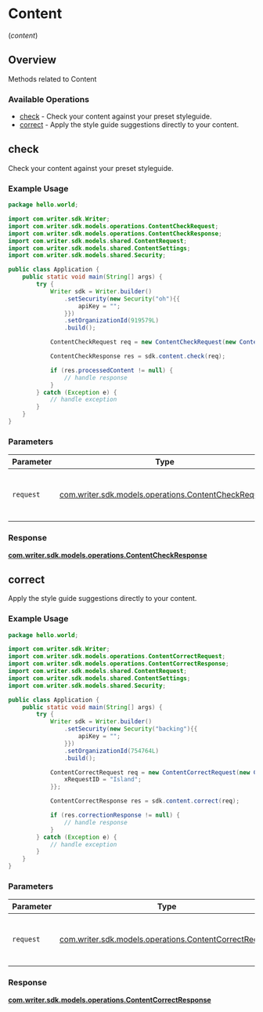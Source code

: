 # Content
(*content*)

## Overview

Methods related to Content

### Available Operations

* [check](#check) - Check your content against your preset styleguide.
* [correct](#correct) - Apply the style guide suggestions directly to your content.

## check

Check your content against your preset styleguide.

### Example Usage

```java
package hello.world;

import com.writer.sdk.Writer;
import com.writer.sdk.models.operations.ContentCheckRequest;
import com.writer.sdk.models.operations.ContentCheckResponse;
import com.writer.sdk.models.shared.ContentRequest;
import com.writer.sdk.models.shared.ContentSettings;
import com.writer.sdk.models.shared.Security;

public class Application {
    public static void main(String[] args) {
        try {
            Writer sdk = Writer.builder()
                .setSecurity(new Security("oh"){{
                    apiKey = "";
                }})
                .setOrganizationId(919579L)
                .build();

            ContentCheckRequest req = new ContentCheckRequest(new ContentRequest("1080p", new ContentSettings(false, false, false, false, false, false, false, false, false, false, false, false, false, false, false, false)), 53397L);            

            ContentCheckResponse res = sdk.content.check(req);

            if (res.processedContent != null) {
                // handle response
            }
        } catch (Exception e) {
            // handle exception
        }
    }
}
```

### Parameters

| Parameter                                                                                              | Type                                                                                                   | Required                                                                                               | Description                                                                                            |
| ------------------------------------------------------------------------------------------------------ | ------------------------------------------------------------------------------------------------------ | ------------------------------------------------------------------------------------------------------ | ------------------------------------------------------------------------------------------------------ |
| `request`                                                                                              | [com.writer.sdk.models.operations.ContentCheckRequest](../../models/operations/ContentCheckRequest.md) | :heavy_check_mark:                                                                                     | The request object to use for the request.                                                             |


### Response

**[com.writer.sdk.models.operations.ContentCheckResponse](../../models/operations/ContentCheckResponse.md)**


## correct

Apply the style guide suggestions directly to your content.

### Example Usage

```java
package hello.world;

import com.writer.sdk.Writer;
import com.writer.sdk.models.operations.ContentCorrectRequest;
import com.writer.sdk.models.operations.ContentCorrectResponse;
import com.writer.sdk.models.shared.ContentRequest;
import com.writer.sdk.models.shared.ContentSettings;
import com.writer.sdk.models.shared.Security;

public class Application {
    public static void main(String[] args) {
        try {
            Writer sdk = Writer.builder()
                .setSecurity(new Security("backing"){{
                    apiKey = "";
                }})
                .setOrganizationId(754764L)
                .build();

            ContentCorrectRequest req = new ContentCorrectRequest(new ContentRequest("Folk", new ContentSettings(false, false, false, false, false, false, false, false, false, false, false, false, false, false, false, false)), 874845L){{
                xRequestID = "Island";
            }};            

            ContentCorrectResponse res = sdk.content.correct(req);

            if (res.correctionResponse != null) {
                // handle response
            }
        } catch (Exception e) {
            // handle exception
        }
    }
}
```

### Parameters

| Parameter                                                                                                  | Type                                                                                                       | Required                                                                                                   | Description                                                                                                |
| ---------------------------------------------------------------------------------------------------------- | ---------------------------------------------------------------------------------------------------------- | ---------------------------------------------------------------------------------------------------------- | ---------------------------------------------------------------------------------------------------------- |
| `request`                                                                                                  | [com.writer.sdk.models.operations.ContentCorrectRequest](../../models/operations/ContentCorrectRequest.md) | :heavy_check_mark:                                                                                         | The request object to use for the request.                                                                 |


### Response

**[com.writer.sdk.models.operations.ContentCorrectResponse](../../models/operations/ContentCorrectResponse.md)**


